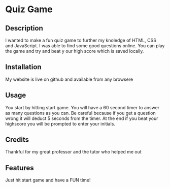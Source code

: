 # Quiz Game

## Description

I wanted to make a fun quiz game to further my knoledge of HTML, CSS and JavaScript. I was able to find some good questions online. You can play the game and try and beat y our high score which is saved locally.

## Installation

My website is live on github and available from any browsere

## Usage

You start by hitting start game. You will have a 60 second timer to answer as many questions as you can. Be careful because if you get a question wrong it will deduct 5 seconds from the timer. At the end if you beat your highscore you will be prompted to enter your initials.

## Credits

Thankful for my great professor and the tutor who helped me out

## Features

Just hit start game and have a FUN time!
